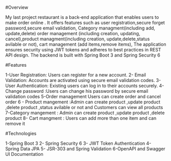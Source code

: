 #Overview

My last project restaurant is a back-end application that enables users to make order online . It offers features such as user registration,secure forget password,secure email validation,
Category managment(including add, update,delete)
order management (including creation, updating, cancel),product managment(including creation, update,delete,status avilable or not),
cart management (add items,remove items), The application ensures security using JWT tokens and adheres to best practices in REST API design.
The backend is built with Spring Boot 3 and Spring Security 6

#Features

1-User Registration: Users can register for a new account.
2- Email Validation: Accounts are activated using secure email validation codes.
3- User Authentication: Existing users can log in to their accounts securely.
4-Change password :Users can change his password by secure email validation codes
5-Order management Users can create order and cancel order 
6 - Product mangement :Admin can create product ,update product ,delete product ,status avilable or not
and Customers can view all products
7-Category mangement : Admin can create product ,update product ,delete product
8- Cart mangment : Users can add more than one item and can remove it

#Technologies

1-Spring Boot 3
2- Spring Security 6
3- JWT Token Authentication
4- Spring Data JPA 
5- JSR-303 and Spring Validation 
6-OpenAPI and Swagger UI Documentation
